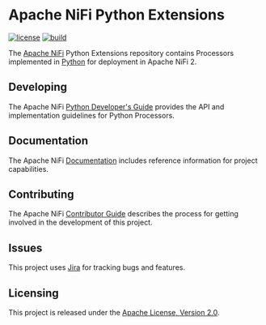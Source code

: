 # Apache NiFi Python Extensions

[![license](https://img.shields.io/github/license/apache/nifi-python-extensions)](https://github.com/apache/nifi-python-extensions/blob/main/LICENSE)
[![build](https://github.com/apache/nifi-python-extensions/actions/workflows/build.yml/badge.svg)](https://github.com/apache/nifi-python-extensions/actions/workflows/build.yml)

The [Apache NiFi](https://nifi.apache.org) Python Extensions repository contains Processors implemented in [Python](https://www.python.org/)
for deployment in Apache NiFi 2.

## Developing

The Apache NiFi [Python Developer's Guide](https://nifi.apache.org/documentation/nifi-2.0.0-M3/html/python-developer-guide.html)
provides the API and implementation guidelines for Python Processors.

## Documentation

The Apache NiFi [Documentation](https://nifi.apache.org/documentation/) includes reference information for project capabilities.

## Contributing

The Apache NiFi [Contributor Guide](https://cwiki.apache.org/confluence/display/NIFI/Contributor+Guide)
describes the process for getting involved in the development of this project.

## Issues

This project uses [Jira](https://issues.apache.org/jira/browse/NIFI) for tracking bugs and features.

## Licensing

This project is released under the [Apache License, Version 2.0](https://www.apache.org/licenses/LICENSE-2.0).
